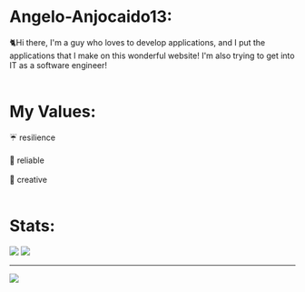 # Angelo-Anjocaido13:
🐈Hi there, I'm a guy who loves to develop applications, and I put the applications that I make on this wonderful website! I'm also trying to get into IT as a software engineer!<br><br>

# My Values:
☔ resilience<br><br>
🖖 reliable<br><br>
🎨 creative<br><br>




# Stats:


![](https://github-readme-stats.vercel.app/api/top-langs/?username=Anjocaido13&theme=default_border=true&include_all_commits=false&count_private=false&layout=compact) ![](https://github-readme-stats.vercel.app/api?username=Anjocaido13&theme=default_border=true&include_all_commits=false&count_private=false)<br/>

---
[![](https://visitcount.itsvg.in/api?id=Anjocaido13&icon=7&color=11)](https://visitcount.itsvg.in)


